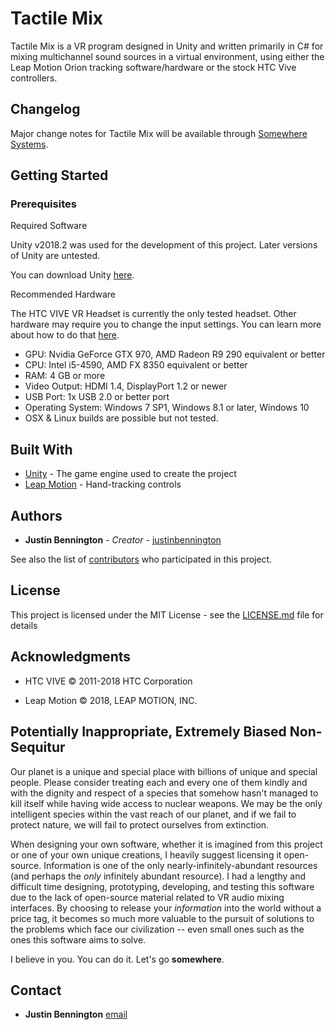# Tactile Mix

Tactile Mix is a VR program designed in Unity and written primarily in C# for mixing multichannel sound sources in a virtual environment, using either the Leap Motion Orion tracking software/hardware or the stock HTC Vive controllers.

## Changelog

Major change notes for Tactile Mix will be available through [Somewhere Systems](https://somewhere.systems/).

## Getting Started

### Prerequisites
Required Software

Unity v2018.2 was used for the development of this project. Later versions of Unity are untested.

You can download Unity [here](https://unity3d.com/get-unity/download).

Recommended Hardware

The HTC VIVE VR Headset is currently the only tested headset. Other hardware may require you to change the input settings. You can learn more about how to do that [here](https://docs.unity3d.com/Manual/class-PlayerSettings.html).

* GPU: Nvidia GeForce GTX 970, AMD Radeon R9 290 equivalent or better
* CPU: Intel i5-4590, AMD FX 8350 equivalent or better
* RAM: 4 GB or more
* Video Output: HDMI 1.4, DisplayPort 1.2 or newer
* USB Port: 1x USB 2.0 or better port
* Operating System: Windows 7 SP1, Windows 8.1 or later, Windows 10
* OSX & Linux builds are possible but not tested.

## Built With

* [Unity](http://www.dropwizard.io/1.0.2/docs/) - The game engine used to create the project
* [Leap Motion](https://maven.apache.org/) - Hand-tracking controls

## Authors

* **Justin Bennington** - *Creator* - [justinbennington](https://github.com/justinbennington)

See also the list of [contributors](https://github.com/tactile-mix/contributors) who participated in this project.

## License

This project is licensed under the MIT License - see the [LICENSE.md](LICENSE.md) file for details

## Acknowledgments

* HTC VIVE © 2011-2018 HTC Corporation  

* Leap Motion © 2018, LEAP MOTION, INC.  

## Potentially Inappropriate, Extremely Biased Non-Sequitur

Our planet is a unique and special place with billions of unique and special people. Please consider treating each and every one of them kindly and with the dignity and respect of a species that somehow hasn't managed to kill itself while having wide access to nuclear weapons. We may be the only intelligent species within the vast reach of our planet, and if we fail to protect nature, we will fail to protect ourselves from extinction.

When designing your own software, whether it is imagined from this project or one of your own unique creations, I heavily suggest licensing it open-source. Information is one of the only nearly-infinitely-abundant resources (and perhaps the _only_ infinitely abundant resource). I had a lengthy and difficult time designing, prototyping, developing, and testing this software due to the lack of open-source material related to VR audio mixing interfaces. By choosing to release your _information_ into the world without a price tag, it becomes so much more valuable to the pursuit of solutions to the problems which face our civilization -- even small ones such as the ones this software aims to solve.

I believe in you. You can do it. Let's go __somewhere__.

## Contact

* **Justin Bennington** [email](justin@somewhere.systems)

